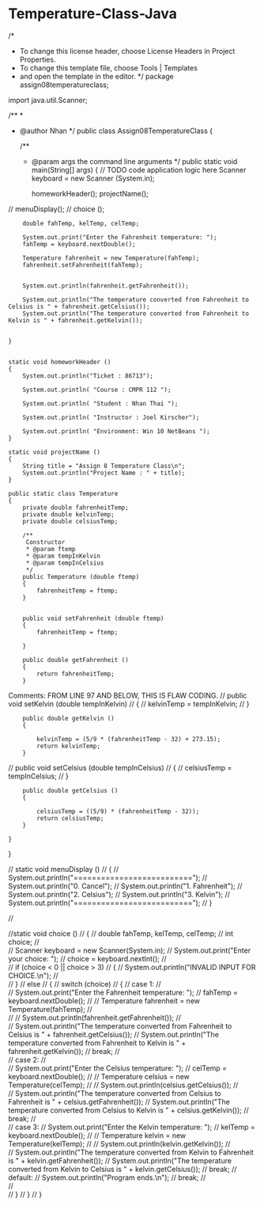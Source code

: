# Temperature-Class-Java
/*
 * To change this license header, choose License Headers in Project Properties.
 * To change this template file, choose Tools | Templates
 * and open the template in the editor.
 */
package assign08temperatureclass;

import java.util.Scanner;

/**
 *
 * @author Nhan
 */
public class Assign08TemperatureClass {

    /**
     * @param args the command line arguments
     */
    public static void main(String[] args) {
        // TODO code application logic here
        Scanner keyboard = new Scanner (System.in);
        
        homeworkHeader();
        projectName();
        
//        menuDisplay();
//        choice ();
       
        
        double fahTemp, kelTemp, celTemp;
        
        System.out.print("Enter the Fahrenheit temperature: ");
        fahTemp = keyboard.nextDouble();

        Temperature fahrenheit = new Temperature(fahTemp);
        fahrenheit.setFahrenheit(fahTemp);
        
        
        System.out.println(fahrenheit.getFahrenheit());
        
        System.out.println("The temperature converted from Fahrenheit to Celsius is " + fahrenheit.getCelsius());
        System.out.println("The temperature converted from Fahrenheit to Kelvin is " + fahrenheit.getKelvin());
        
        
    }  
    
   
    static void homeworkHeader ()
    {
        System.out.println("Ticket : 86713");

        System.out.println( "Course : CMPR 112 ");

        System.out.println( "Student : Nhan Thai ");

        System.out.println( "Instructor : Joel Kirscher");

        System.out.println( "Environment: Win 10 NetBeans ");
    }
    
    static void projectName ()
    {
        String title = "Assign 8 Temperature Class\n";
        System.out.println("Project Name : " + title);
    }
    
    public static class Temperature
    {
        private double fahrenheitTemp;
        private double kelvinTemp;
        private double celsiusTemp;
        
        /**
         Constructor
         * @param ftemp 
         * @param tempInKelvin
         * @param tempInCelsius
         */
        public Temperature (double ftemp)  
        {
            fahrenheitTemp = ftemp;
        }
        
           
        public void setFahrenheit (double ftemp)
        {
            fahrenheitTemp = ftemp;

        }
        
        public double getFahrenheit ()
        {
            return fahrenheitTemp;
        }

Comments: FROM LINE 97 AND BELOW, THIS IS FLAW CODING.
//        public void setKelvin (double tempInKelvin)
//        {
//            kelvinTemp = tempInKelvin;
//        }
        
        public double getKelvin ()
        {

            kelvinTemp = (5/9 * (fahrenheitTemp - 32) + 273.15);
            return kelvinTemp;
        }
        
//        public void setCelsius (double tempInCelsius)
//        {
//            celsiusTemp = tempInCelsius;
//        }
        
        public double getCelsius ()
        {
            
            celsiusTemp = ((5/9) * (fahrenheitTemp - 32));
            return celsiusTemp;
        }
        
    }
}


//    static void menuDisplay ()
//    {
//        System.out.println("==========================");
//        System.out.println("0. Cancel");
//        System.out.println("1. Fahrenheit");
//        System.out.println("2. Celsius");
//        System.out.println("3. Kelvin");
//        System.out.println("==========================");
//    }
    
//  

//static void choice ()
//    {
//        double fahTemp, kelTemp, celTemp;
//        int choice;
//        
//        Scanner keyboard =  new Scanner(System.in);
//        System.out.print("Enter your choice: ");
//        choice = keyboard.nextInt();
//        
//        if (choice < 0 || choice > 3)
//        {
//            System.out.println("INVALID INPUT FOR CHOICE.\n");
//            
//        }
//        else
//        {
//            switch (choice)
//            {
//                case 1:
//                    
//                    System.out.print("Enter the Fahrenheit temperature: ");
//                    fahTemp = keyboard.nextDouble();
//
//                    Temperature fahrenheit = new Temperature(fahTemp);
//                            
//
//                    System.out.println(fahrenheit.getFahrenheit());
//        
//                    System.out.println("The temperature converted from Fahrenheit to Celsius is " + fahrenheit.getCelsius());
//                    System.out.println("The temperature converted from Fahrenheit to Kelvin is " + fahrenheit.getKelvin());
//                    break;
//                    
//                case 2:
//                    
//                    System.out.print("Enter the Celsius temperature: ");
//                    celTemp = keyboard.nextDouble();
//
//                    Temperature celsius = new Temperature(celTemp);
//
//                    System.out.println(celsius.getCelsius());
//        
//                    System.out.println("The temperature converted from Celsius to Fahrenheit is " + celsius.getFahrenheit());
//                    System.out.println("The temperature converted from Celsius to Kelvin is " + celsius.getKelvin());
//                    break;
//                    
//                case 3:
//                       System.out.print("Enter the Kelvin temperature: ");
//                    kelTemp = keyboard.nextDouble();
//
//                    Temperature kelvin = new Temperature(kelTemp);
//
//                    System.out.println(kelvin.getKelvin());
//        
//                    System.out.println("The temperature converted from Kelvin to Fahrenheit is " + kelvin.getFahrenheit());
//                    System.out.println("The temperature converted from Kelvin to Celsius is " + kelvin.getCelsius());
//                    break;
//                default:
//                    System.out.println("Program ends.\n");
//                    break;
//                    
//        
//            }
//        }
//    }
